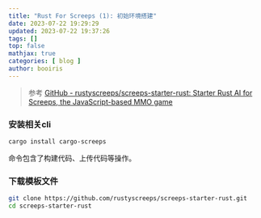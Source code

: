 ```yaml
---
title: "Rust For Screeps (1): 初始环境搭建"
date: 2023-07-22 19:29:29 
updated: 2023-07-22 19:37:26
tags: [] 
top: false
mathjax: true
categories: [ blog ]
author: booiris
---
```


> 参考 [GitHub - rustyscreeps/screeps-starter-rust: Starter Rust AI for Screeps, the JavaScript-based MMO game](https://github.com/rustyscreeps/screeps-starter-rust/)

### 安装相关cli

```bash
cargo install cargo-screeps
```

命令包含了构建代码、上传代码等操作。

### 下载模板文件

```bash
git clone https://github.com/rustyscreeps/screeps-starter-rust.git
cd screeps-starter-rust
```
